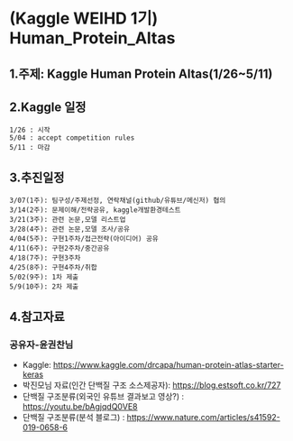 # (Kaggle WEIHD 1기) Human_Protein_Altas

## 1.주제: Kaggle Human Protein Altas(1/26~5/11)
## 2.Kaggle 일정
```
1/26 : 시작
5/04 : accept competition rules
5/11 : 마감
```
## 3.추진일정
```
3/07(1주): 팀구성/주제선정, 연락채널(github/유튜브/메신저) 협의
3/14(2주): 문제이해/전략공유, kaggle개발환경테스트
3/21(3주): 관련 논문,모델 리스트업
3/28(4주): 관련 논문,모델 조사/공유
4/04(5주): 구현1주차/접근전략(아이디어) 공유
4/11(6주): 구현2주차/중간공유
4/18(7주): 구현3주차
4/25(8주): 구현4주차/취합
5/02(9주): 1차 제출
5/9(10주): 2차 제출
```

## 4.참고자료

### 공유자-윤권찬님
- Kaggle: https://www.kaggle.com/drcapa/human-protein-atlas-starter-keras    
- 박진모님 자료(인간 단백질 구조 소스제공자): https://blog.estsoft.co.kr/727  
- 단백질 구조분류(외국인 유튜브 결과보고 영상?) : https://youtu.be/bAgjqdQ0VE8  
- 단백질 구조분류(분석 블로그) : https://www.nature.com/articles/s41592-019-0658-6  




